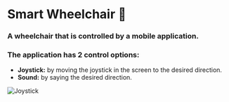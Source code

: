 # Smart Wheelchair :manual_wheelchair:

### A wheelchair that is controlled by a mobile application.

### The application has 2 control options:
- **Joystick:** by moving the joystick in the screen to the desired direction.
- **Sound:** by saying the desired direction.

![Joystick](Joystick.png)
